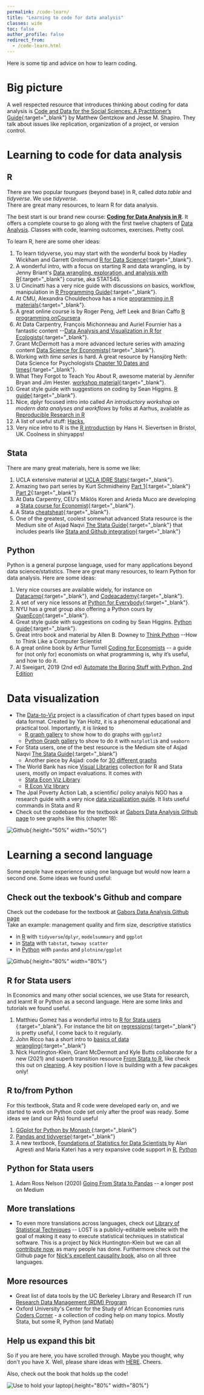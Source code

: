 ```yaml
---
permalink: /code-learn/
title: "Learning to code for data analysis"
classes: wide
toc: false
author_profile: false
redirect_from:
  - /code-learn.html
---
```



Here is some tip and advice on how to learn coding.

# Big picture

A well respected resource that introduces thinking about coding for data analysis is [Code and Data for the Social Sciences: A Practitioner’s Guide](https://web.stanford.edu/~gentzkow/research/CodeAndData.pdf){:target="_blank"} by Matthew Gentzkow and Jesse M. Shapiro. They talk about issues like replication, organization of a project, or version control. 

# Learning to code for data analysis

## R
There are two popular *toungues* (beyond base) in R, called *data.table* and *tidyverse*. We use *tidyverse*.  
There are great many resources, to learn R for data analysis. 

The best start is our brand new course: [**Coding for Data Analysis in R**](https://github.com/gabors-data-analysis/da-coding-rstats). It offers a complete course to go along with the first twelve chapters of [Data Analysis](https://gabors-data-analysis.com/). Classes with code, learning outcomes, exercises. Pretty cool.


To learn R, here are some oher ideas:   

1. To learn tidyverse, you may start with the wonderful book by Hadley Wickham and Garrett Grolemund [R for Data Science](https://r4ds.had.co.nz/){:target="_blank"}.  
2. A wonderful intro, with a focus on starting R and data wrangling, is by Jenny Briant's [Data wrangling, exploration, and analysis with R](https://stat545.com/){:target="_blank"} course, aka STAT545.   
3. U Cincinatti has a very nice guide with discussions on basics, workflow, manipulation in [R Programming Guide](https://uc-r.github.io/){:target="_blank"}.   
4. At CMU, Alexandra Chouldechova has a nice [programming in R materials](https://www.andrew.cmu.edu/user/achoulde/94842/){:target="_blank"}.  
5. A great online course is by Roger Peng, Jeff Leek and Brian Caffo  [R programming onCoursera](https://www.coursera.org/learn/r-programming)
6. At Data Carpentry, François Michonneau and Auriel Fournier has a fantastic content --[Data Analysis and Visualization in R for Ecologists](https://datacarpentry.org/R-ecology-lesson/){:target="_blank"}.  
7. Grant McDermott has a more advanced lecture series with amazing content [Data Science for Economists](https://github.com/uo-ec607/lectures){:target="_blank"}.   
8. Working with *time series* is hard. A great resource by Hansjörg Neth: Data Science for Psychologists [Chapter 10 Dates and times](https://bookdown.org/hneth/ds4psy/10-time.html){:target="_blank"}.   
9. What They Forgot to Teach You About R, awesome material by Jennifer Bryan and Jim Hester. [workshop material](https://rstats.wtf/){:target="_blank"}.   
10. Great style guide with suggestions on coding by Sean Higgins. [R guide](https://github.com/skhiggins/R_guide){:target="_blank"}.   
11. Nice, dplyr focused intro into called *An introductory workshop on modern data analyses and workflows* by folks at Aarhus, available as [Reproducible Research in R](https://r-cubed.rostools.org/index.html)
12. A list of useful stuff: [Hacks](https://towardsdatascience.com/ten-time-saving-r-hacks-b411add26b96), 
13. Very nice intro to R is the [R introduction](https://hhsievertsen.shinyapps.io/r_introduction/) by Hans H. Sievertsen in Bristol, UK. Coolness in shinyapps! 

## Stata
There are many great materials, here is some we like:   
1. UCLA extensive material at [UCLA IDRE Stats](https://stats.idre.ucla.edu/stata/modules/){:target="_blank"}. 
2. Amazing two part series by Kurt Schmidheiny [Part 1](https://www.schmidheiny.name/teaching/stataguide.pdf){:target="_blank"} 
[Part 2](https://www.schmidheiny.name/teaching/stataguide2up.pdf){:target="_blank"}  
3. At Data Carpentry, CEU's Miklós Koren and Arieda Muco are developing a [Stata course for Economist](https://datacarpentry.org/stata-economics/){:target="_blank"}.  
4. A Stata [cheatsheat](https://geocenter.github.io/StataTraining/portfolio/01_resource/){:target="_blank"}.
5. One of the greatest, coolest somewhat advanced Stata resource is the Medium site of Asjad Naqvi [The Stata Guide](https://medium.com/the-stata-guide){:target="_blank"} that includes pearls like [Stata and Github integration](https://medium.com/the-stata-guide/stata-and-github-integration-8c87ddf9784a){:target="_blank"} 


## Python
Python is a general purpose language, used for many applications beyond data science/statistics. There are great many resources, to learn Python for data analysis. Here are some ideas:   
1. Very nice courses are available widely, for instance on [Datacamp](https://www.datacamp.com/courses/intro-to-python-for-data-science){:target="_blank"}, and [Codeacademy](https://www.codecademy.com/catalog/language/python){:target="_blank"}.
1. A set of very nice lessons at [Python for Everybody](https://www.py4e.com/){:target="_blank"}.
1. NYU has a great group also offering a Python cours by [QuanEcon](https://quantecon.org/lectures/){:target="_blank"}.
1. Great style guide with suggestions on coding by Sean Higgins. [Python guide](https://github.com/skhiggins/Python_guide){:target="_blank"}.
1. Great intro book and material by Allen B. Downey to [Think Python](https://greenteapress.com/thinkpython/thinkpython.html) --How to Think Like a Computer Scientist
1. A great online book by Arthur Turrell [Coding for Economists](https://aeturrell.github.io/coding-for-economists/intro.html) -- a guide for (not only for) economists on what programming is, why it’s useful, and how to do it.
1. Al Sweigart, 2019 (2nd ed)  [Automate the Boring Stuff with Python, 2nd Edition](https://automatetheboringstuff.com/)



# Data visualization

* The [Data-to-Viz](https://www.data-to-viz.com/#explore) project is a classification of chart types based on input data format. Created by Yan Holtz, it is a phenomenal educational and practical tool. Importantly, it is linked to
  * [R graph gallery](https://r-graph-gallery.com/) to show how to do graphs with `ggplot2`
  * [Python Graph gallery](https://www.python-graph-gallery.com/) to show to do it with `matplotlib` and `seaborn`
* For Stata users, one of the best resource is the Medium site of Asjad Naqvi [The Stata Guide](https://medium.com/the-stata-guide){:target="_blank"} 
  * Another piece by Asjad: code for [30 different graphs](https://github.com/asjadnaqvi/30DayMapChallenge2021)
* The World Bank has nice [Visual Libraries](https://blogs.worldbank.org/impactevaluations/new-visual-libraries-r-and-stata-users) collection for R and Stata users, mostly on impact evaluations. It comes with
  * [Stata Econ Viz Library](https://worldbank.github.io/stata-visual-library/)
  * [R Econ Viz library](https://worldbank.github.io/r-econ-visual-library/)
* The Jpal Poverty Action Lab, a scientific/ policy analyis NGO has a research guide with a very nice [data vizualization guide](https://www.povertyactionlab.org/resource/data-visualization). It lists useful commands in Stata and R
* Check out the codebase for the textbook at [Gabors Data Analysis Github page](https://github.com/gabors-data-analysis/da_case_studies) to see graphs like this (chapter 18):  

![Github](/images/Ch18_figures/ch18-figure-5-swim-heatmap.png){:height="50%" width="50%"}


# Learning a second language
Some people have experience using one language but would now learn a second one. Some ideas we found useful:


## Check out the texbook's Github and compare

Check out the codebase for the textbook at [Gabors Data Analysis Github page](https://github.com/gabors-data-analysis/da_case_studies)   
Take an example: management quality and firm size, descriptive statistics
* in [R](https://github.com/gabors-data-analysis/da_case_studies/blob/master/ch04-management-firm-size/ch04-wms-management-size.R) with `tidyverse`/`dplyr`, `modelsummary` and `ggplot`
* in [Stata](https://github.com/gabors-data-analysis/da_case_studies/blob/master/ch04-management-firm-size/ch04-wms-management-size.do) with `tabstat`, `twoway scatter` 
* in [Python](https://github.com/gabors-data-analysis/da_case_studies/blob/master/ch04-management-firm-size/ch04-wms-management-size.ipynb) with `pandas` and `plotnine/ggplot`


![Github](/images/github-gabors.png){:height="80%" width="80%"}


## R for Stata users
In Economics and many other social sciences, we use Stata for research, and learnt R or Python as a second language. Here are some links and tutorials we found useful.  
1. Matthieu Gomez has a wonderful intro to [ R for Stata users ](https://www.matthieugomez.com/statar/index.html){:target="_blank"}. For instance the bit on [regressions](https://www.matthieugomez.com/statar/regressions.html){:target="_blank"} is pretty useful, I come back to it regularly.   
2. John Ricco has a short intro to [basics of data wrangling](https://johnricco.github.io/2016/06/14/stata-dplyr/){:target="_blank"}  
3. Nick Huntington-Klein, Grant McDermott and Kyle Butts collaborate for a new (2021) and superb transition resource [From Stata to R](https://stata2r.github.io), like check this out on [cleaning](https://stata2r.github.io/data_cleaning.html#sort). A key position I love is building with a few pacakges only!

## R to/from Python
For this textbook, Stata and R code were developed early on, and we started to work on Python code set only after the proof was ready. Some ideas we (and our RAs) found useful
1. [GGplot for Python by Monash ](https://monashdatafluency.github.io/python-workshop-base/modules/plotting_with_ggplot/){:target="_blank"}    
2. [Pandas and tidyverse](https://www.carloscamara.es/en/blog/2020/02/08/manipulating-dataframes-in-r-and-python/){:target="_blank"}     
3. A new textbook, [Foundations of Statistics for Data Scientists ](http://stat4ds.rwth-aachen.de/) by Alan Agresti and Maria Kateri has a very expansive code support in [R](http://stat4ds.rwth-aachen.de/pdf/DS_R_webAppendix.pdf), [Python](http://stat4ds.rwth-aachen.de/pdf/DS_Python_webAppendix.pdf) 

## Python for Stata users
1. Adam Ross Nelson (2020) [Going From Stata to Pandas](https://towardsdatascience.com/going-from-stata-to-pandas-706888525acf) -- a longer post on Medium

## More translations
* To even more translations across languages, check out [Library of Statistical Techniques](https://lost-stats.github.io/) -- LOST is a publicly-editable website with the goal of making it easy to execute statistical techniques in statistical software. This is a project by Nick Huntington-Klein but we can all [contribute now](https://lost-stats.github.io/Contributing/Contributing.html), as many people has done. Furthermore check out the Github page for [Nick's excellent causality book](https://github.com/NickCH-K/causaldata), also on all three languages. 

## More resources
* Great list of data tools by the UC Berkeley Library and Research IT run [Research Data Management (RDM) Program](https://researchdata.berkeley.edu/tools)
* Oxford University's Center for the Study of African Economies runs [Coders Corner](https://www.csae.ox.ac.uk/coders-corner) - a collection of coding help on many topics. Mostly Stata, but some R, Python (and Matlab)



## Help us expand this bit

So if you are here, you have scrolled through. Maybe you thought, why don't you have X. Well, please share ideas with [HERE](/contact-us/). Cheers. 

Also, check out the book that holds up the code!

![Use to hold your laptop](/images/booklaptop.jpg){:height="80%" width="80%"}
